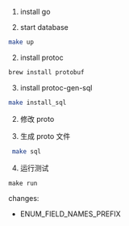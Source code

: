 1. install go 


2. start database
```sh
make up 
```
2. install protoc 
```sh
brew install protobuf
```

3. install protoc-gen-sql
``` sh
make install_sql 
```


2. 修改 proto

3. 生成 proto 文件
```sh
 make sql 
```

4. 运行测试
```
make run
```





changes:

- ENUM_FIELD_NAMES_PREFIX
